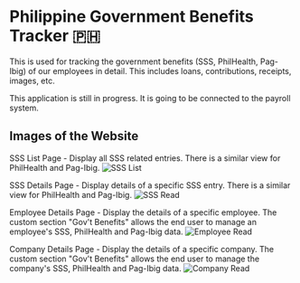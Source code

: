 
# Philippine Government Benefits Tracker 🇵🇭
This is used for tracking the government benefits (SSS, PhilHealth, Pag-Ibig) of our employees in detail. This includes loans, contributions, receipts, images, etc.

This application is still in progress. It is going to be connected to the payroll system.

## Images of the Website

SSS List Page - Display all SSS related entries. There is a similar view for PhilHealth and Pag-Ibig.
![SSS List](https://raw.githubusercontent.com/thisLexic/odoo-government-benefits-phils/main/site_images/sss_list.PNG)

SSS Details Page - Display details of a specific SSS entry. There is a similar view for PhilHealth and Pag-Ibig.
![SSS Read](https://raw.githubusercontent.com/thisLexic/odoo-government-benefits-phils/main/site_images/sss_read.JPG)

Employee Details Page - Display the details of a specific employee. The custom section "Gov't Benefits" allows the end user to manage an employee's SSS, PhilHealth and Pag-Ibig data.
![Employee Read](https://raw.githubusercontent.com/thisLexic/odoo-government-benefits-phils/main/site_images/employee_read.JPG)

Company Details Page - Display the details of a specific company. The custom section "Gov't Benefits" allows the end user to manage the company's SSS, PhilHealth and Pag-Ibig data.
![Company Read](https://raw.githubusercontent.com/thisLexic/odoo-government-benefits-phils/main/site_images/company_read.JPG)
